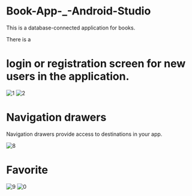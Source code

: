 # Book-App-_-Android-Studio
This is a database-connected application for books.

There is a 
# login or registration screen for new users in the application.

![1](https://user-images.githubusercontent.com/112755848/213519538-5d159b56-4b01-4703-82a2-5b56a601215d.JPG)
![2](https://user-images.githubusercontent.com/112755848/213519543-8ac1d696-f075-4bf8-bae8-10c4b006ea8b.JPG)

# Navigation drawers
Navigation drawers provide access to destinations in your app.

![8](https://user-images.githubusercontent.com/112755848/213520991-25691af1-b833-4d53-8f6b-3a989e4c6a89.JPG)

# Favorite

![9](https://user-images.githubusercontent.com/112755848/213521206-d180d9d7-9c49-49b5-ac28-bb281289f6e9.JPG)
![0](https://user-images.githubusercontent.com/112755848/213521210-b566504d-db1e-4d5a-bee5-6c7ba07d8d5b.JPG)


